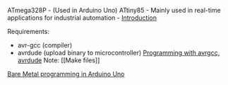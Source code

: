 ATmega328P - (Used in Arduino Uno)
ATtiny85 - Mainly used in real-time applications for industrial automation - [Introduction](https://www.theengineeringprojects.com/2018/09/introduction-to-attiny85.html)

Requirements:
- avr-gcc (compiler)
- avrdude (upload binary to microcontroller)
[Programming with avrgcc, avrdude](https://www.instructables.com/AVR-Programming-with-Arduino-AVRdude-and-AVR-gcc/)
Note: [[Make files]]

[Bare Metal programming in Arduino Uno](https://create.arduino.cc/projecthub/milanistef/introduction-to-bare-metal-programming-in-arduino-uno-f3e2b4)


